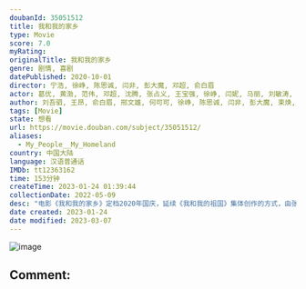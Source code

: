 ```yaml
---
doubanId: 35051512
title: 我和我的家乡
type: Movie
score: 7.0
myRating: 
originalTitle: 我和我的家乡
genre: 剧情, 喜剧
datePublished: 2020-10-01
director: 宁浩, 徐峥, 陈思诚, 闫非, 彭大魔, 邓超, 俞白眉
actor: 葛优, 黄渤, 范伟, 邓超, 沈腾, 张占义, 王宝强, 徐峥, 闫妮, 马丽, 刘敏涛, 刘昊然, 卢靖姗, 王子文, 魏翔, 章宇, 王砚辉, 张译, 王源, 张一鸣, 杨新鸣, 王迅, 于和伟, 苗阜, 李嘉琦, 张子贤, 董子健, 陶虹, 吴京, 韩彦博, 吕行, 佟丽娅, 李晨, 孙俪, 赵铁人, 郝云, 彭昱畅, 杨紫, 岳云鹏, 赵海燕, 岳小军, 王俊凯, 贾玲, 潘斌龙, 高睿菲儿, 陈数, 代乐乐, 黄才伦, 雷佳音, 梁超, 孙贵权, 韩昊霖, 岳红, 陶亮, 李易峰, 许猛, 郭帆, 卫莱, 栗坤, 薇娅, 李佳琦, 白泽泽, 蔡蝶, 刘炫锐, 张建亚, 张芝华, 尚语贤, 王西, 王子昭, 索朗美淇, 陈昊, 孙若淇, 封柏, 张栾, 唐伯虎, 李明轩, 景瓷, 吴亚衡, 贝镜水, 蔡婧, 王语甜, 周俞辰
author: 刘吾驷, 王昂, 俞白眉, 邢文雄, 何可可, 徐峥, 陈思诚, 闫非, 彭大魔, 束焕, 全丽璇, 布鲁鲁夫, 李鹏, 尹琪, 许容硕, 张彦, 余弋, 孙小闲, 华玮琳
tags: [Movie]
state: 想看
url: https://movie.douban.com/subject/35051512/
aliases:
  - My_People__My_Homeland
country: 中国大陆
language: 汉语普通话
IMDb: tt12363162
time: 153分钟
createTime: 2023-01-24 01:39:44
collectionDate: 2022-05-09
desc: "电影《我和我的家乡》定档2020年国庆，延续《我和我的祖国》集体创作的方式，由张艺谋担当总监制，宁浩担任总导演，张一白担任总策划，宁浩、徐峥、陈思诚、闫非&彭大魔、邓超&俞白眉分别执导五个故事。"
date created: 2023-01-24
date modified: 2023-03-07
---
```


![image](p2620453443.jpg)

Comment:
---
